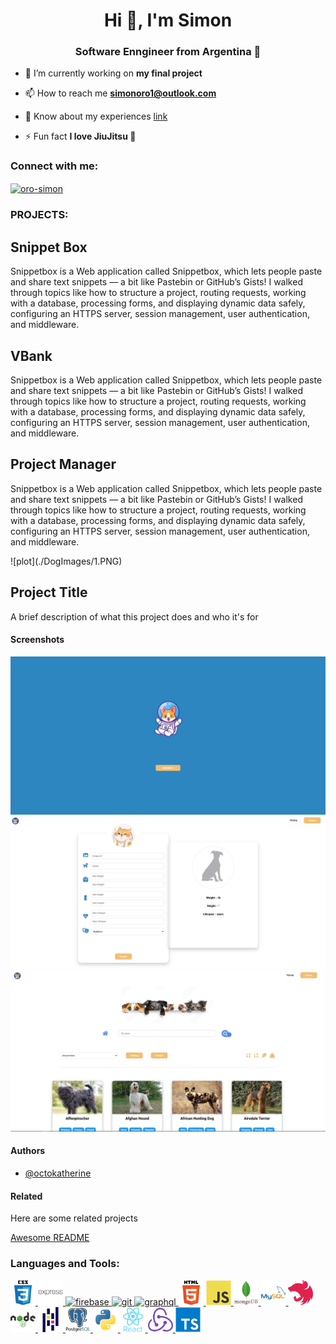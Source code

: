 <h1 align="center">Hi 👋, I'm Simon</h1>
<h3 align="center">Software Enngineer from Argentina 🧉</h3>

- 🔭 I’m currently working on **my final project**

- 📫 How to reach me **simonoro1@outlook.com**

- 📄 Know about my experiences [link](link)

- ⚡ Fun fact **I love JiuJitsu 🥋**

<h3 align="left">Connect with me:</h3>
<p align="left">
<a href="https://linkedin.com/in/oro-simon" target="blank"><img align="center" src="https://raw.githubusercontent.com/rahuldkjain/github-profile-readme-generator/master/src/images/icons/Social/linked-in-alt.svg" alt="oro-simon" height="30" width="40" /></a>
</p>
<h3> PROJECTS: </h3>

<h2> Snippet Box </h2>
<p>Snippetbox is a Web application called Snippetbox, which lets people paste and share text snippets — a bit like Pastebin or GitHub’s Gists!
  I walked through topics like how to structure a project, routing requests, working with a
  database, processing forms, and displaying dynamic data safely,
  configuring an HTTPS server, session management, user authentication, and middleware.
</p>
<h2> VBank </h2>
<p>Snippetbox is a Web application called Snippetbox, which lets people paste and share text snippets — a bit like Pastebin or GitHub’s Gists!
  I walked through topics like how to structure a project, routing requests, working with a
  database, processing forms, and displaying dynamic data safely,
  configuring an HTTPS server, session management, user authentication, and middleware.
</p>
<h2> Project Manager </h2>
<p>Snippetbox is a Web application called Snippetbox, which lets people paste and share text snippets — a bit like Pastebin or GitHub’s Gists!
  I walked through topics like how to structure a project, routing requests, working with a
  database, processing forms, and displaying dynamic data safely,
  configuring an HTTPS server, session management, user authentication, and middleware.
</p>
![plot](./DogImages/1.PNG)



## Project Title

A brief description of what this project does and who it's for


#### Screenshots

![App Screenshot](https://github.com/simonoro1/simonoro1/blob/main/DogImages/1.PNG?raw=true)
![App Screenshot](https://github.com/simonoro1/simonoro1/blob/main/DogImages/2.PNG?raw=true)
![App Screenshot](https://github.com/simonoro1/simonoro1/blob/main/DogImages/3.PNG?raw=true)


#### Authors

- [@octokatherine](https://www.github.com/octokatherine)


#### Related

Here are some related projects

[Awesome README](https://github.com/matiassingers/awesome-readme)


<h3 align="left">Languages and Tools:</h3>
<p align="left"> <a href="https://www.w3schools.com/css/" target="_blank" rel="noreferrer"> <img src="https://raw.githubusercontent.com/devicons/devicon/master/icons/css3/css3-original-wordmark.svg" alt="css3" width="40" height="40"/> </a> <a href="https://expressjs.com" target="_blank" rel="noreferrer"> <img src="https://raw.githubusercontent.com/devicons/devicon/master/icons/express/express-original-wordmark.svg" alt="express" width="40" height="40"/> </a> <a href="https://firebase.google.com/" target="_blank" rel="noreferrer"> <img src="https://www.vectorlogo.zone/logos/firebase/firebase-icon.svg" alt="firebase" width="40" height="40"/> </a> <a href="https://git-scm.com/" target="_blank" rel="noreferrer"> <img src="https://www.vectorlogo.zone/logos/git-scm/git-scm-icon.svg" alt="git" width="40" height="40"/> </a> <a href="https://graphql.org" target="_blank" rel="noreferrer"> <img src="https://www.vectorlogo.zone/logos/graphql/graphql-icon.svg" alt="graphql" width="40" height="40"/> </a> <a href="https://www.w3.org/html/" target="_blank" rel="noreferrer"> <img src="https://raw.githubusercontent.com/devicons/devicon/master/icons/html5/html5-original-wordmark.svg" alt="html5" width="40" height="40"/> </a> <a href="https://developer.mozilla.org/en-US/docs/Web/JavaScript" target="_blank" rel="noreferrer"> <img src="https://raw.githubusercontent.com/devicons/devicon/master/icons/javascript/javascript-original.svg" alt="javascript" width="40" height="40"/> </a> <a href="https://www.mongodb.com/" target="_blank" rel="noreferrer"> <img src="https://raw.githubusercontent.com/devicons/devicon/master/icons/mongodb/mongodb-original-wordmark.svg" alt="mongodb" width="40" height="40"/> </a> <a href="https://www.mysql.com/" target="_blank" rel="noreferrer"> <img src="https://raw.githubusercontent.com/devicons/devicon/master/icons/mysql/mysql-original-wordmark.svg" alt="mysql" width="40" height="40"/> </a> <a href="https://nestjs.com/" target="_blank" rel="noreferrer"> <img src="https://raw.githubusercontent.com/devicons/devicon/master/icons/nestjs/nestjs-plain.svg" alt="nestjs" width="40" height="40"/> </a> <a href="https://nodejs.org" target="_blank" rel="noreferrer"> <img src="https://raw.githubusercontent.com/devicons/devicon/master/icons/nodejs/nodejs-original-wordmark.svg" alt="nodejs" width="40" height="40"/> </a> <a href="https://pandas.pydata.org/" target="_blank" rel="noreferrer"> <img src="https://raw.githubusercontent.com/devicons/devicon/2ae2a900d2f041da66e950e4d48052658d850630/icons/pandas/pandas-original.svg" alt="pandas" width="40" height="40"/> </a> <a href="https://www.postgresql.org" target="_blank" rel="noreferrer"> <img src="https://raw.githubusercontent.com/devicons/devicon/master/icons/postgresql/postgresql-original-wordmark.svg" alt="postgresql" width="40" height="40"/> </a> <a href="https://www.python.org" target="_blank" rel="noreferrer"> <img src="https://raw.githubusercontent.com/devicons/devicon/master/icons/python/python-original.svg" alt="python" width="40" height="40"/> </a> <a href="https://reactjs.org/" target="_blank" rel="noreferrer"> <img src="https://raw.githubusercontent.com/devicons/devicon/master/icons/react/react-original-wordmark.svg" alt="react" width="40" height="40"/> </a> <a href="https://redux.js.org" target="_blank" rel="noreferrer"> <img src="https://raw.githubusercontent.com/devicons/devicon/master/icons/redux/redux-original.svg" alt="redux" width="40" height="40"/> </a> <a href="https://www.typescriptlang.org/" target="_blank" rel="noreferrer"> <img src="https://raw.githubusercontent.com/devicons/devicon/master/icons/typescript/typescript-original.svg" alt="typescript" width="40" height="40"/> </a> </p>

